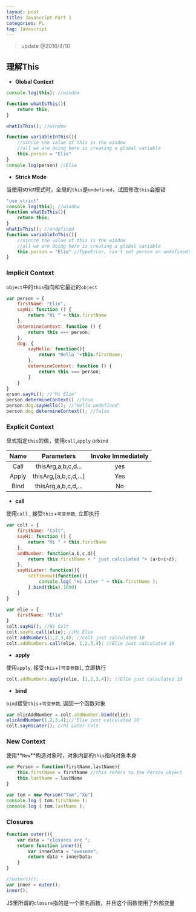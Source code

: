 ```yaml
---
layout: post
title: Javascript Part 1 
categories: PL
tag: Javascript
---
```


> update @2016/4/10

## 理解This 

- **Global Context**

```javascript
console.log(this); //window

function whatIsThis(){
	return this; 
}

whatIsThis(); //window

function variableInThis(){
	//sincce the value of this is the window
	//all we are doing here is creating a global variable
	this.person = "Elie" 
}
console.log(person) //Elie
```
- **Strick Mode**

当使用strict模式时，全局的`this`是`undefined`，试图修改`this`会报错

```javascript
"use strict"
console.log(this); //window
function whatIsThis(){
	return this; 
}
whatIsThis(); //undefined
function variableInThis(){
	//sincce the value of this is the window
	//all we are doing here is creating a global variable
	this.person = "Elie" //TypeError, can't set person on undefined!
}
```

### Implicit Context

`object`中的`this`指向和它最近的`object`
	
```javascript
var person = {
	firstName: "Elie",
	sayHi: function () { 
		return "Hi " + this.firstName 
	},
	determineContext: function () {
		return this === person;
	},
	dog: {
		sayHello: function(){
			return "Hello "+this.firstName;
		},
		determineContext: function () {
			return this === person;
		}
	}
}
erson.sayHi(); //"Hi Elie"
person.determineContext() //true
person.dog.sayHello(); //"Hello undefined"
person.dog.determineContext(); //false
```

### Explicit Context

显式指定`this`的值，使用`call`,`apply` or`bind`

| Name | Parameters | Invoke Immediately |
|:----:|:---------------:| :----:|
| Call | thisArg,a,b,c,d... 		 | yes | 
| Apply| thisArg,[a,b,c,d,...] 	 |Yes 	|
| Bind | thisArg,a,b,c,d,...		 |No 	|

- **call**

使用`call` , 接受`this`+`可变参数`, 立即执行

```javascript
var colt = {
	firstName: "Colt",
	sayHi: function () { 
		return "Hi " + this.firstName 
	},
	addNumber: function(a,b,c,d){
		return this.firstName + " just calculated "+ (a+b+c+d);
	},
	sayHiLater: function(){
		setTimeout(function(){
			console.log( "Hi Later " + this.firstName );
		}.bind(this),1000)
	}
}

var elie = {
	firstName: "Elie"
}
colt.sayHi(); //Hi Colt
colt.sayHi.call(elie); //Hi Elie
colt.addNumbers(1,2,3,4); //Colt just calculated 10
colt.addNumbers.call(elie, 1,2,3,4); //Elie just calculated 10
```

- **apply**

使用`apply`, 接受`this`+`[可变参数]`, 立即执行

```javascript
colt.addNumbers.apply(elie, [1,2,3,4]); //Elie just calculated 10
```


- **bind**

`bind`接受`this`+`可变参数`, 返回一个函数对象

```javascript
var elicAddNumber = colt.addNumber.bind(elie);
elicAddNumber(1,2,3,4);//'Elie just calculated 10'
colt.sayHiLater(); //Hi Later Colt
```

### New Context

使用**`New`**构造对象时，对象内部的`this`指向对象本身

```javascript
var Person = function(firstName,lastName){
	this.firstName = firstName //this refers to the Person object
	this.lastName = lastName
}

var tom = new Person("Tom","Xu") 
console.log ( tom.firstName ); 
console.log ( tom.lastName );
```


### Closures

```javascript
function outer(){
    var data = "closures are ";
    return function inner(){
        var innerData = "awesome";
        return data + innerData;
    }
}

//outer()();
var inner = outer();
inner();
```

JS里所谓的`closure`指的是一个匿名函数，并且这个函数使用了外部变量
